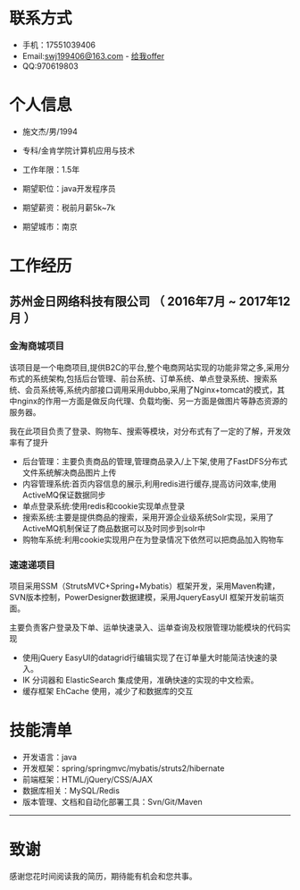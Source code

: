 <title>线上简历</title>

# 联系方式

- 手机：17551039406
- Email:swj199406@163.com  - <a href="mailto:swj199406@163.com">给我offer</a>
- QQ:970619803


# 个人信息

 - 施文杰/男/1994
 - 专科/金肯学院计算机应用与技术 
 - 工作年限：1.5年

 - 期望职位：java开发程序员
 - 期望薪资：税前月薪5k~7k
 - 期望城市：南京


# 工作经历

## 苏州金日网络科技有限公司 （ 2016年7月 ~ 2017年12月 ）

### 金淘商城项目 
该项目是一个电商项目,提供B2C的平台,整个电商网站实现的功能非常之多,采用分布式的系统架构,包括后台管理、前台系统、订单系统、单点登录系统、搜索系统、会员系统等,系统内部接口调用采用dubbo,采用了Nginx+tomcat的模式，其中nginx的作用一方面是做反向代理、负载均衡、另一方面是做图片等静态资源的服务器。

我在此项目负责了登录、购物车、搜索等模块，对分布式有了一定的了解，开发效率有了提升
 - 后台管理：主要负责商品的管理,管理商品录入/上下架,使用了FastDFS分布式文件系统解决商品图片上传
 - 内容管理系统:首页内容信息的展示,利用redis进行缓存,提高访问效率,使用ActiveMQ保证数据同步
 - 单点登录系统:使用redis和cookie实现单点登录
 - 搜索系统:主要是提供商品的搜索，采用开源企业级系统Solr实现，采用了ActiveMQ机制保证了商品数据可以及时同步到solr中
 - 购物车系统:利用cookie实现用户在为登录情况下依然可以把商品加入购物车



### 速速递项目 
项目采用SSM（StrutsMVC+Spring+Mybatis）框架开发，采用Maven构建，SVN版本控制，PowerDesigner数据建模，采用JqueryEasyUI 框架开发前端页面。

主要负责客户登录及下单、运单快速录入、运单查询及权限管理功能模块的代码实现

 - 使用jQuery EasyUI的datagrid行编辑实现了在订单量大时能简洁快速的录入。
 - IK 分词器和 ElasticSearch 集成使用，准确快速的实现的中文检索。
 - 缓存框架 EhCache 使用，减少了和数据库的交互



    
    
# 技能清单

- 开发语言：java
- 开发框架：spring/springmvc/mybatis/struts2/hibernate
- 前端框架：HTML/jQuery/CSS/AJAX
- 数据库相关：MySQL/Redis
- 版本管理、文档和自动化部署工具：Svn/Git/Maven
      
---      
# 致谢
感谢您花时间阅读我的简历，期待能有机会和您共事。
